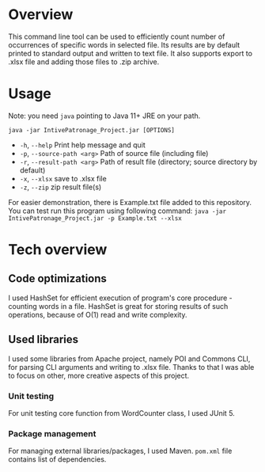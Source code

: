 # Overview

This command line tool can be used to efficiently count number of occurrences of specific words in selected file. Its
results are by default printed to standard output and written to text file. It also supports export to .xlsx file and
adding those files to .zip archive.

# Usage

Note: you need `java` pointing to Java 11+ JRE on your path.

```java -jar IntivePatronage_Project.jar [OPTIONS]```

* `-h`, `--help`                Print help message and quit
* `-p`, `--source-path <arg>`   Path of source file (including file)
* `-r`, `--result-path <arg>`   Path of result file (directory; source directory by default)
* `-x`, `--xlsx`                save to .xlsx file
* `-z`, `--zip`                 zip result file(s)

For easier demonstration, there is Example.txt file added to this repository. You can test run this program using
following command:
```java -jar IntivePatronage_Project.jar -p Example.txt --xlsx```

# Tech overview

## Code optimizations

I used HashSet for efficient execution of program's core procedure - counting words in a file. HashSet is great for
storing results of such operations, because of O(1) read and write complexity.

## Used libraries

I used some libraries from Apache project, namely POI and Commons CLI, for parsing CLI arguments and writing to .xlsx
file. Thanks to that I was able to focus on other, more creative aspects of this project.

### Unit testing

For unit testing core function from WordCounter class, I used JUnit 5.

### Package management

For managing external libraries/packages, I used Maven. `pom.xml` file contains list of dependencies.